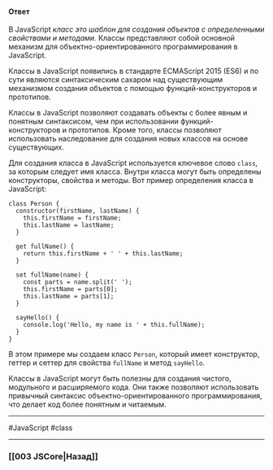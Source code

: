#### Ответ

В JavaScript *класс это шаблон для создания объектов с определенными свойствами и методами.* Классы представляют собой основной механизм для объектно-ориентированного программирования в JavaScript.

Классы в JavaScript появились в стандарте ECMAScript 2015 (ES6) и по сути являются синтаксическим сахаром над существующим механизмом создания объектов с помощью функций-конструкторов и прототипов.

Классы в JavaScript позволяют создавать объекты с более явным и понятным синтаксисом, чем при использовании функций-конструкторов и прототипов. Кроме того, классы позволяют использовать наследование для создания новых классов на основе существующих.

Для создания класса в JavaScript используется ключевое слово `class`, за которым следует имя класса. Внутри класса могут быть определены конструкторы, свойства и методы. Вот пример определения класса в JavaScript:

```
class Person {
  constructor(firstName, lastName) {
    this.firstName = firstName;
    this.lastName = lastName;
  }

  get fullName() {
    return this.firstName + ' ' + this.lastName;
  }

  set fullName(name) {
    const parts = name.split(' ');
    this.firstName = parts[0];
    this.lastName = parts[1];
  }

  sayHello() {
    console.log('Hello, my name is ' + this.fullName);
  }
}
```

В этом примере мы создаем класс `Person`, который имеет конструктор, геттер и сеттер для свойства `fullName` и метод `sayHello`.

Классы в JavaScript могут быть полезны для создания чистого, модульного и расширяемого кода. Они также позволяют использовать привычный синтаксис объектно-ориентированного программирования, что делает код более понятным и читаемым.

___
 #JavaScript #class

___

### [[003 JSCore|Назад]]
